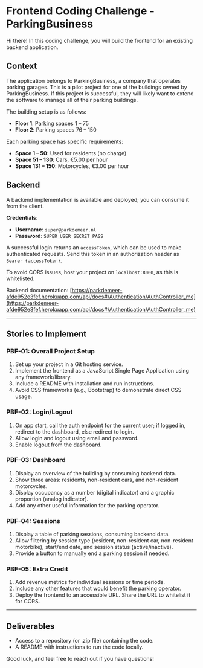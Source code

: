 # Frontend Coding Challenge - ParkingBusiness

Hi there! In this coding challenge, you will build the frontend for an existing backend application.

## Context
The application belongs to ParkingBusiness, a company that operates parking garages. This is a pilot project for one of the buildings owned by ParkingBusiness. If this project is successful, they will likely want to extend the software to manage all of their parking buildings.

The building setup is as follows:
- **Floor 1**: Parking spaces 1 – 75
- **Floor 2**: Parking spaces 76 – 150

Each parking space has specific requirements:
- **Space 1 – 50**: Used for residents (no charge)
- **Space 51 – 130**: Cars, €5.00 per hour
- **Space 131 – 150**: Motorcycles, €3.00 per hour

## Backend
A backend implementation is available and deployed; you can consume it from the client.

**Credentials**:
- **Username**: `super@parkdemeer.nl`
- **Password**: `SUPER_USER_SECRET_PASS`

A successful login returns an `accessToken`, which can be used to make authenticated requests. Send this token in an authorization header as `Bearer {accessToken}`.

To avoid CORS issues, host your project on `localhost:8000`, as this is whitelisted.

Backend documentation: [https://parkdemeer-afde952e3fef.herokuapp.com/api/docs#/Authentication/AuthController_me](https://parkdemeer-afde952e3fef.herokuapp.com/api/docs#/Authentication/AuthController_me)

---

## Stories to Implement

### PBF-01: Overall Project Setup
1. Set up your project in a Git hosting service.
2. Implement the frontend as a JavaScript Single Page Application using any framework/library.
3. Include a README with installation and run instructions.
4. Avoid CSS frameworks (e.g., Bootstrap) to demonstrate direct CSS usage.

### PBF-02: Login/Logout
1. On app start, call the auth endpoint for the current user; if logged in, redirect to the dashboard, else redirect to login.
2. Allow login and logout using email and password.
3. Enable logout from the dashboard.

### PBF-03: Dashboard
1. Display an overview of the building by consuming backend data.
2. Show three areas: residents, non-resident cars, and non-resident motorcycles.
3. Display occupancy as a number (digital indicator) and a graphic proportion (analog indicator).
4. Add any other useful information for the parking operator.

### PBF-04: Sessions
1. Display a table of parking sessions, consuming backend data.
2. Allow filtering by session type (resident, non-resident car, non-resident motorbike), start/end date, and session status (active/inactive).
3. Provide a button to manually end a parking session if needed.

### PBF-05: Extra Credit
1. Add revenue metrics for individual sessions or time periods.
2. Include any other features that would benefit the parking operator.
3. Deploy the frontend to an accessible URL. Share the URL to whitelist it for CORS.

---

## Deliverables
- Access to a repository (or .zip file) containing the code.
- A README with instructions to run the code locally.

Good luck, and feel free to reach out if you have questions!